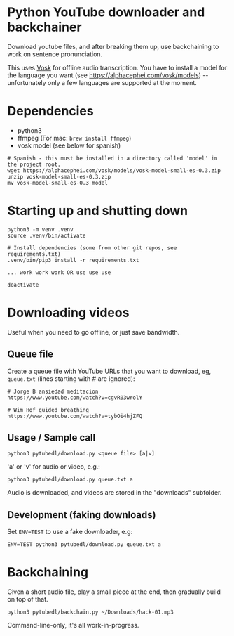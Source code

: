 # Python YouTube downloader and backchainer

Download youtube files, and after breaking them up, use backchaining to work on sentence pronunciation.

This uses [Vosk](https://github.com/alphacep/vosk-api) for offline audio transcription.  You have to install a model for the language you want (see https://alphacephei.com/vosk/models) -- unfortunately only a few languages are supported at the moment.

# Dependencies

* python3
* ffmpeg (For mac: `brew install ffmpeg`)
* vosk model (see below for spanish)

```
# Spanish - this must be installed in a directory called 'model' in the project root.
wget https://alphacephei.com/vosk/models/vosk-model-small-es-0.3.zip
unzip vosk-model-small-es-0.3.zip 
mv vosk-model-small-es-0.3 model
```

# Starting up and shutting down

```
python3 -m venv .venv
source .venv/bin/activate

# Install dependencies (some from other git repos, see requirements.txt)
.venv/bin/pip3 install -r requirements.txt

... work work work OR use use use

deactivate
```

# Downloading videos

Useful when you need to go offline, or just save bandwidth.

## Queue file

Create a queue file with YouTube URLs that you want to download, eg, `queue.txt` (lines starting with # are ignored):

```
# Jorge B ansiedad meditacion
https://www.youtube.com/watch?v=cgvR03wrolY

# Wim Hof guided breathing
https://www.youtube.com/watch?v=tybOi4hjZFQ
```

## Usage / Sample call

```
python3 pytubedl/download.py <queue file> [a|v]
```

'a' or 'v' for audio or video, e.g.:

```
python3 pytubedl/download.py queue.txt a
```

Audio is downloaded, and videos are stored in the "downloads" subfolder.

## Development (faking downloads)

Set `ENV=TEST` to use a fake downloader, e.g:

```
ENV=TEST python3 pytubedl/download.py queue.txt a
```

# Backchaining

Given a short audio file, play a small piece at the end, then gradually build on top of that.

```
python3 pytubedl/backchain.py ~/Downloads/hack-01.mp3
```

Command-line-only, it's all work-in-progress.